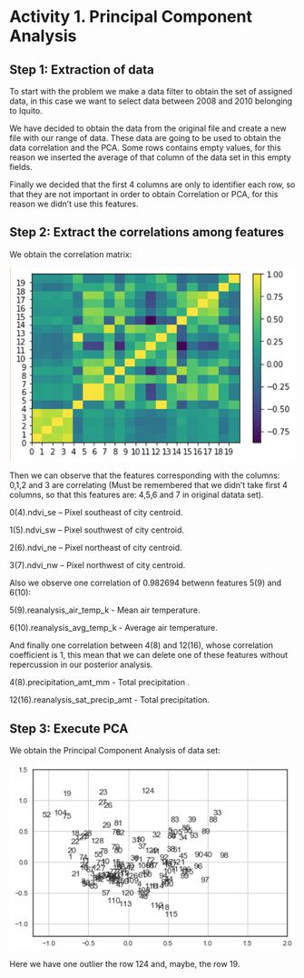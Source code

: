 # Activity 1. Principal Component  Analysis

## Step 1: Extraction of data 

  To start with the problem we make a data filter to obtain the set of assigned data, in this case we want to select data between 2008 and 2010 belonging to Iquito.
  
  We have decided to obtain the data from the original file and create a new file with our range of data. These data are going to be used to obtain the data correlation and the PCA. 
  Some rows contains empty values, for this reason we inserted the average of that column of the data set in this empty fields.
  
  Finally we decided that the first 4 columns are only to identifier each row, so that they are not important in order to obtain Correlation or PCA, for this reason we didn’t use this features.


## Step 2: Extract the correlations among features

  We obtain the correlation matrix:
  
   ![(Fig 1)](https://github.com/AdrianMoPe/Tecnicas-de-Aprendizaje-Automatico/blob/master/Activity_1/Fig1.png)
  
  
  Then we can observe that the features corresponding with the columns: 0,1,2 and 3 are correlating (Must be remembered that we didn’t take first 4 columns, so that this features are: 4,5,6 and 7 in original datata set). 
  
  0(4).ndvi_se –  Pixel southeast of city centroid.
  
  1(5).ndvi_sw – Pixel southwest of city centroid.
  
  2(6).ndvi_ne –  Pixel northeast of city centroid.
  
  3(7).ndvi_nw – Pixel northwest of city centroid.
  
 Also we observe one correlation of 0.982694 betwenn features 5(9) and 6(10):
 
  5(9).reanalysis_air_temp_k -  Mean air temperature.
  
  6(10).reanalysis_avg_temp_k - Average air temperature.
  
 And finally one correlation between 4(8) and 12(16), whose correlation coefficient is 1, this mean that we can delete one of these features without repercussion in our posterior analysis. 
 
  4(8).precipitation_amt_mm - Total precipitation .
  
  12(16).reanalysis_sat_precip_amt - Total precipitation.
  

## Step 3: Execute PCA

  We obtain the Principal Component Analysis of data set:
  
  ![(Fig 2)](https://github.com/AdrianMoPe/Tecnicas-de-Aprendizaje-Automatico/blob/master/Activity_1/Fig2.png)
  
  Here we have one outlier the row 124 and, maybe, the row 19.
 
